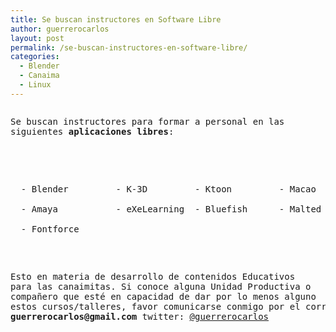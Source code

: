```yaml
---
title: Se buscan instructores en Software Libre
author: guerrerocarlos
layout: post
permalink: /se-buscan-instructores-en-software-libre/
categories:
  - Blender
  - Canaima
  - Linux
---
```

<pre><pre>Se buscan instructores para formar a personal en las
siguientes <strong>aplicaciones libres</strong>:</pre>


<p>
  - Blender         - K-3D         - Ktoon         - Macao<br />
  - Amaya           - eXeLearning  - Bluefish      - Malted<br />
  - Fontforce
</p>


<pre>Esto en materia de desarrollo de contenidos Educativos
para las canaimitas. Si conoce alguna Unidad Productiva o
compañero que esté en capacidad de dar por lo menos alguno
estos cursos/talleres, favor comunicarse conmigo por el correo
<strong>guerrerocarlos@gmail.com</strong> twitter: <a href="http://twitter.com/guerrerocarlos">@guerrerocarlos</a></pre>
</pre>